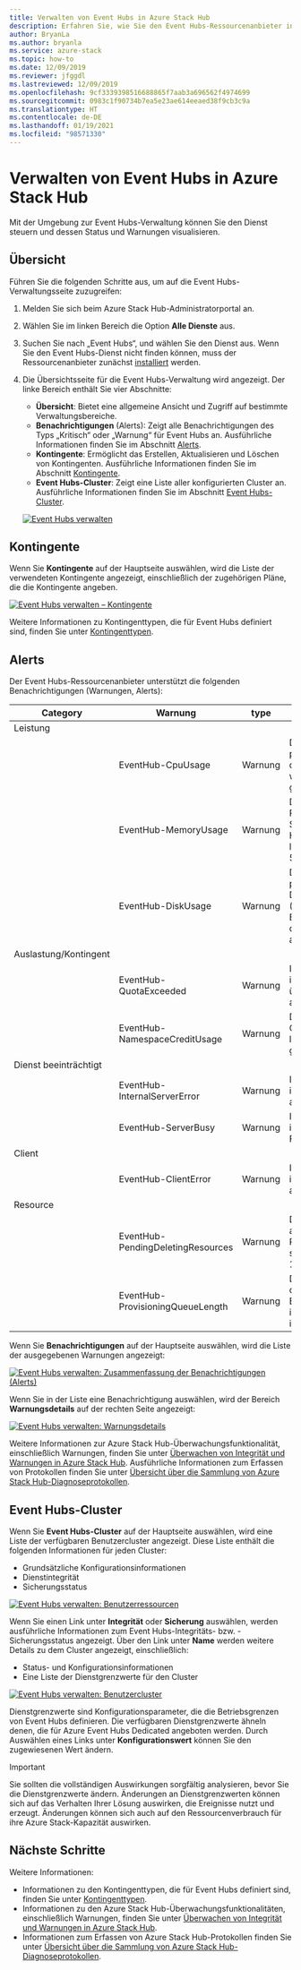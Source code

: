 ```yaml
---
title: Verwalten von Event Hubs in Azure Stack Hub
description: Erfahren Sie, wie Sie den Event Hubs-Ressourcenanbieter in Azure Stack Hub verwalten.
author: BryanLa
ms.author: bryanla
ms.service: azure-stack
ms.topic: how-to
ms.date: 12/09/2019
ms.reviewer: jfggdl
ms.lastreviewed: 12/09/2019
ms.openlocfilehash: 9cf3339398516688865f7aab3a696562f4974699
ms.sourcegitcommit: 0983c1f90734b7ea5e23ae614eeaed38f9cb3c9a
ms.translationtype: HT
ms.contentlocale: de-DE
ms.lasthandoff: 01/19/2021
ms.locfileid: "98571330"
---
```

# <a name="how-to-manage-event-hubs-on-azure-stack-hub"></a>Verwalten von Event Hubs in Azure Stack Hub

Mit der Umgebung zur Event Hubs-Verwaltung können Sie den Dienst steuern und dessen Status und Warnungen visualisieren. 

## <a name="overview"></a>Übersicht

Führen Sie die folgenden Schritte aus, um auf die Event Hubs-Verwaltungsseite zuzugreifen:

1. Melden Sie sich beim Azure Stack Hub-Administratorportal an.
2. Wählen Sie im linken Bereich die Option **Alle Dienste** aus.
3. Suchen Sie nach „Event Hubs“, und wählen Sie den Dienst aus. Wenn Sie den Event Hubs-Dienst nicht finden können, muss der Ressourcenanbieter zunächst [installiert](event-hubs-rp-install.md) werden.
4. Die Übersichtsseite für die Event Hubs-Verwaltung wird angezeigt. Der linke Bereich enthält Sie vier Abschnitte:
   - **Übersicht**: Bietet eine allgemeine Ansicht und Zugriff auf bestimmte Verwaltungsbereiche.
   - **Benachrichtigungen** (Alerts): Zeigt alle Benachrichtigungen des Typs „Kritisch“ oder „Warnung“ für Event Hubs an. Ausführliche Informationen finden Sie im Abschnitt [Alerts](#alerts).
   - **Kontingente**: Ermöglicht das Erstellen, Aktualisieren und Löschen von Kontingenten. Ausführliche Informationen finden Sie im Abschnitt [Kontingente](#quotas).
   - **Event Hubs-Cluster**: Zeigt eine Liste aller konfigurierten Cluster an. Ausführliche Informationen finden Sie im Abschnitt [Event Hubs-Cluster](#event-hubs-clusters).

   [![Event Hubs verwalten](media/event-hubs-rp-manage/1-manage-event-hubs.png)](media/event-hubs-rp-manage/1-manage-event-hubs.png#lightbox)

## <a name="quotas"></a>Kontingente

Wenn Sie **Kontingente** auf der Hauptseite auswählen, wird die Liste der verwendeten Kontingente angezeigt, einschließlich der zugehörigen Pläne, die die Kontingente angeben. 
 
[![Event Hubs verwalten – Kontingente](media/event-hubs-rp-manage/3-quotas.png)](media/event-hubs-rp-manage/3-quotas.png#lightbox)

Weitere Informationen zu Kontingenttypen, die für Event Hubs definiert sind, finden Sie unter [Kontingenttypen](azure-stack-quota-types.md#event-hubs-quota-types).

## <a name="alerts"></a>Alerts

Der Event Hubs-Ressourcenanbieter unterstützt die folgenden Benachrichtigungen (Warnungen, Alerts):
   
| Category | Warnung | type | Bedingung |
|----------|-------|------|-----------|
| Leistung | | | |
| | EventHub-CpuUsage | Warnung | Die durchschnittliche prozentuale CPU-Auslastung des Event-Hubs-Clusters war in den letzten 6 Stunden größer als 50 %. |
| | EventHub-MemoryUsage | Warnung | Die durchschnittliche Prozentwert für freien Speicherplatz des Event-Hubs-Clusters war in den letzten 6 Stunden kleiner als 50 %. |
| | EventHub-DiskUsage | Warnung | Die durchschnittliche prozentuale Datenträgerauslastung (Auslastung von E:) des Event-Hubs-Clusters war in den letzten 6 Stunden größer als 50 %. |
| Auslastung/Kontingent | | | |
| | EventHub-QuotaExceeded | Warnung | In den letzten sechs Stunden ist ein „Kontingent überschritten“-Fehler aufgetreten. |
| | EventHub-NamespaceCreditUsage | Warnung | Die Summe der Namespace-Guthabennutzungen in den letzten sechs Stunden ist größer als 10000,0. |
| Dienst beeinträchtigt | | | |
| | EventHub-InternalServerError | Warnung | In den letzten sechs Stunden ist ein interner Serverfehler aufgetreten. |
| | EventHub-ServerBusy | Warnung | In den letzten sechs Stunden ist ein „Server ausgelastet“-Fehler aufgetreten. |
| Client | | | |
| | EventHub-ClientError | Warnung | In den letzten sechs Stunden ist ein Clientfehler aufgetreten. |
| Resource | | | |
| | EventHub-PendingDeletingResources | Warnung | Die Summe der ausstehenden zu löschenden Ressourcen in den letzten sechs Stunden ist größer als 100. |
| | EventHub-ProvisioningQueueLength | Warnung | Die durchschnittliche Länge der Bereitstellungswarteschlange in den letzten sechs Stunden ist größer als 30. |

Wenn Sie **Benachrichtigungen** auf der Hauptseite auswählen, wird die Liste der ausgegebenen Warnungen angezeigt:

[![Event Hubs verwalten: Zusammenfassung der Benachrichtigungen (Alerts)](media/event-hubs-rp-manage/2-alerts-summary.png)](media/event-hubs-rp-manage/2-alerts-summary.png#lightbox)

Wenn Sie in der Liste eine Benachrichtigung auswählen, wird der Bereich **Warnungsdetails** auf der rechten Seite angezeigt:

[![Event Hubs verwalten: Warnungsdetails](media/event-hubs-rp-manage/2-alerts-detail.png)](media/event-hubs-rp-manage/2-alerts-detail.png#lightbox)

Weitere Informationen zur Azure Stack Hub-Überwachungsfunktionalität, einschließlich Warnungen, finden Sie unter [Überwachen von Integrität und Warnungen in Azure Stack Hub](azure-stack-monitor-health.md). Ausführliche Informationen zum Erfassen von Protokollen finden Sie unter [Übersicht über die Sammlung von Azure Stack Hub-Diagnoseprotokollen](./diagnostic-log-collection.md).

## <a name="event-hubs-clusters"></a>Event Hubs-Cluster

Wenn Sie **Event Hubs-Cluster** auf der Hauptseite auswählen, wird eine Liste der verfügbaren Benutzercluster angezeigt. Diese Liste enthält die folgenden Informationen für jeden Cluster:

- Grundsätzliche Konfigurationsinformationen
- Dienstintegrität
- Sicherungsstatus

[![Event Hubs verwalten: Benutzerressourcen](media/event-hubs-rp-manage/4-user-resources.png)](media/event-hubs-rp-manage/4-user-resources.png#lightbox)

Wenn Sie einen Link unter **Integrität** oder **Sicherung** auswählen, werden ausführliche Informationen zum Event Hubs-Integritäts- bzw. -Sicherungsstatus angezeigt. Über den Link unter **Name** werden weitere Details zu dem Cluster angezeigt, einschließlich:
- Status- und Konfigurationsinformationen
- Eine Liste der Dienstgrenzwerte für den Cluster

[![Event Hubs verwalten: Benutzercluster](media/event-hubs-rp-manage/4-user-clusters.png)](media/event-hubs-rp-manage/4-user-clusters.png#lightbox)

Dienstgrenzwerte sind Konfigurationsparameter, die die Betriebsgrenzen von Event Hubs definieren. Die verfügbaren Dienstgrenzwerte ähneln denen, die für Azure Event Hubs Dedicated angeboten werden. Durch Auswählen eines Links unter **Konfigurationswert** können Sie den zugewiesenen Wert ändern.

> [!IMPORTANT]
> Sie sollten die vollständigen Auswirkungen sorgfältig analysieren, bevor Sie die Dienstgrenzwerte ändern. Änderungen an Dienstgrenzwerten können sich auf das Verhalten Ihrer Lösung auswirken, die Ereignisse nutzt und erzeugt. Änderungen können sich auch auf den Ressourcenverbrauch für ihre Azure Stack-Kapazität auswirken.

## <a name="next-steps"></a>Nächste Schritte

Weitere Informationen:

- Informationen zu den Kontingenttypen, die für Event Hubs definiert sind, finden Sie unter [Kontingenttypen](azure-stack-quota-types.md#event-hubs-quota-types).
- Informationen zu den Azure Stack Hub-Überwachungsfunktionalitäten, einschließlich Warnungen, finden Sie unter [Überwachen von Integrität und Warnungen in Azure Stack Hub](azure-stack-monitor-health.md). 
- Informationen zum Erfassen von Azure Stack Hub-Protokollen finden Sie unter [Übersicht über die Sammlung von Azure Stack Hub-Diagnoseprotokollen](./diagnostic-log-collection.md).
